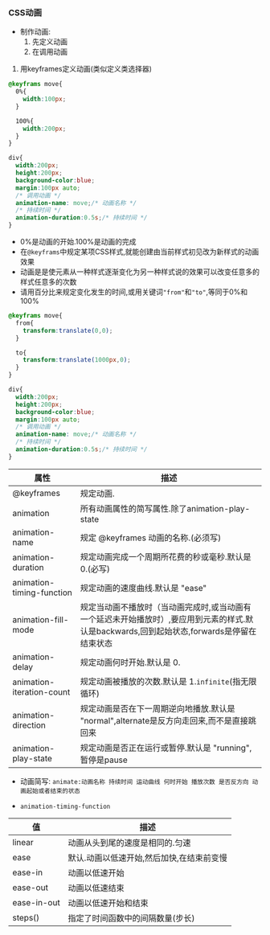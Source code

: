 ### CSS动画

* 制作动画:
    1. 先定义动画
    2. 在调用动画

1. 用keyframes定义动画(类似定义类选择器)

```css
@keyframs move{
  0%{
    width:100px;
  }

  100%{
    width:200px;
  }
}

div{
  width:200px;
  height:200px;
  background-color:blue;
  margin:100px auto;
  /* 调用动画 */
  animation-name: move;/* 动画名称 */
  /* 持续时间 */
  animation-duration:0.5s;/* 持续时间 */
}
```

* 0%是动画的开始.100%是动画的完成
* 在```@keyframs```中规定某项CSS样式,就能创建由当前样式初见改为新样式的动画效果
* 动画是是使元素从一种样式逐渐变化为另一种样式说的效果可以改变任意多的样式任意多的次数
* 请用百分比来规定变化发生的时间,或用关键词```"from"```和```"to"```,等同于0%和100%

```css
@keyframs move{
  from{
    transform:translate(0,0);
  }

  to{
    transform:translate(1000px,0);
  }
}

div{
  width:200px;
  height:200px;
  background-color:blue;
  margin:100px auto;
  /* 调用动画 */
  animation-name: move;/* 动画名称 */
  /* 持续时间 */
  animation-duration:0.5s;/* 持续时间 */
}
```

| 属性                      | 描述                                                                                                                                       |
| ------------------------- | ------------------------------------------------------------------------------------------------------------------------------------------ |
| @keyframes                | 规定动画.                                                                                                                                  |
| animation                 | 所有动画属性的简写属性.除了animation-play-state                                                                                            |
| animation-name            | 规定 @keyframes 动画的名称.(必须写)                                                                                                        |
| animation-duration        | 规定动画完成一个周期所花费的秒或毫秒.默认是 0.(必写)                                                                                       |
| animation-timing-function | 规定动画的速度曲线.默认是 "ease"                                                                                                           |
| animation-fill-mode       | 规定当动画不播放时（当动画完成时,或当动画有一个延迟未开始播放时）,要应用到元素的样式.默认是backwards,回到起始状态,forwards是停留在结束状态 |
| animation-delay           | 规定动画何时开始.默认是 0.                                                                                                                 |
| animation-iteration-count | 规定动画被播放的次数.默认是 1.`infinite`(指无限循环)                                                                                       |
| animation-direction       | 规定动画是否在下一周期逆向地播放.默认是 "normal",alternate是反方向走回来,而不是直接跳回来                                                  |
| animation-play-state      | 规定动画是否正在运行或暂停.默认是 "running",暂停是pause                                                                                    |

* 动画简写: ```animate:动画名称 持续时间 运动曲线 何时开始 播放次数 是否反方向 动画起始或者结束的状态```

* ```animation-timing-function```

| 值          | 描述                                      |
| ----------- | ----------------------------------------- |
| linear      | 动画从头到尾的速度是相同的.匀速           |
| ease        | 默认.动画以低速开始,然后加快,在结束前变慢 |
| ease-in     | 动画以低速开始                            |
| ease-out    | 动画以低速结束                            |
| ease-in-out | 动画以低速开始和结束                      |
| steps()     | 指定了时间函数中的间隔数量(步长)          |
